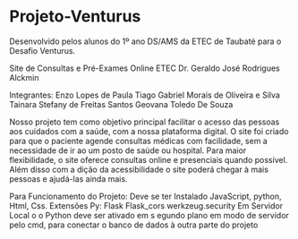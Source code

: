 # Projeto-Venturus
Desenvolvido pelos alunos do 1º ano DS/AMS da ETEC de Taubaté para o Desafio Venturus.

Site de Consultas e Pré-Exames Online
ETEC Dr. Geraldo José Rodrigues Alckmin

Integrantes:
Enzo Lopes de Paula
Tiago Gabriel Morais de Oliveira e Silva
Tainara Stefany de Freitas Santos
Geovana Toledo De Souza

Nosso projeto tem como objetivo principal facilitar o acesso das pessoas aos cuidados com a saúde, com a nossa plataforma digital. O site foi criado para que o paciente agende consultas médicas com facilidade, sem a necessidade de ir ao um posto de saúde ou hospital. Para maior flexibilidade, o site oferece consultas online e presenciais quando possível. Além disso com a dição da acessibilidade o site poderá chegar à mais pessoas e ajudá-las ainda mais.

Para Funcionamento do Projeto:
Deve se ter Instalado JavaScript, python, Html, Css.
Extensões Py: Flask
Flask_cors
werkzeug.security
Em Servidor Local o o Python deve ser ativado em s
egundo plano em modo de servidor pelo cmd, para conectar o banco de dados à outra parte do projeto
